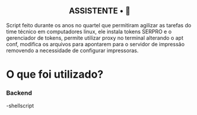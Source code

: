 <!-- <p align="center">
</p> -->

<h2 align="center">
  ASSISTENTE • 🤖
</h2>

Script feito durante os anos no quartel que permitiram agilizar as tarefas do time técnico em computadores linux,
ele instala tokens SERPRO e o gerenciador de tokens,
permite utilizar proxy no terminal alterando o apt conf,
modifica os arquivos para apontarem para o servidor de impressão removendo a necessidade de configurar impressoras.

<!-- <p align="center">
</p> -->

# O que foi utilizado?

### Backend
  -shellscript



